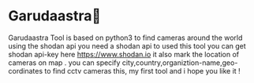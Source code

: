 # Garudaastra🦅
Garudaastra Tool is based on python3 to find cameras around the world using the shodan api you need a shodan api to used this tool you can get shodan api-key here https://www.shodan.io
it also mark the location of cameras on map . you can specify city,country,organiztion-name,geo-cordinates to find cctv cameras this, my first tool and i hope you like it !
